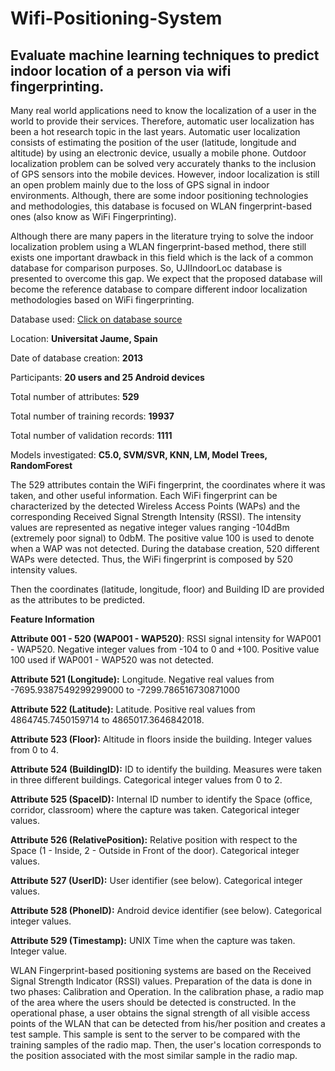 # Wifi-Positioning-System

## Evaluate machine learning techniques to predict indoor location of a person via wifi fingerprinting.

Many real world applications need to know the localization of a user in the world to provide their services. Therefore, automatic user localization has been a hot research topic in the last years. Automatic user localization consists of estimating the position of the user (latitude, longitude and altitude) by using an electronic device, usually a mobile phone. Outdoor localization problem can be solved very accurately thanks to the inclusion of GPS sensors into the mobile devices. However, indoor localization is still an open problem mainly due to the loss of GPS signal in indoor environments. Although, there are some indoor positioning technologies and methodologies, this database is focused on WLAN fingerprint-based ones (also know as WiFi Fingerprinting).

Although there are many papers in the literature trying to solve the indoor localization problem using a WLAN fingerprint-based method, there still exists one important drawback in this field which is the lack of a common database for comparison purposes. So, UJIIndoorLoc database is presented to overcome this gap. We expect that the proposed database will become the reference database to compare different indoor localization methodologies based on WiFi fingerprinting.


Database used: [Click on database source](http://archive.ics.uci.edu/ml/machine-learning-databases/00310/UJIndoorLoc.zip)

Location: **Universitat Jaume, Spain**

Date of database creation: **2013**

Participants: **20 users and 25 Android devices**

Total number of attributes: **529**

Total number of training records: **19937**

Total number of validation records: **1111**

Models investigated: **C5.0, SVM/SVR, KNN, LM, Model Trees, RandomForest**

The 529 attributes contain the WiFi fingerprint, the coordinates where it was taken, and other useful information. Each WiFi fingerprint can be characterized by the detected Wireless Access Points (WAPs) and the corresponding Received Signal Strength Intensity (RSSI). The intensity values are represented as negative integer values ranging -104dBm (extremely poor signal) to 0dbM. The positive value 100 is used to denote when a WAP was not detected. During the database creation, 520 different WAPs were detected. Thus, the WiFi fingerprint is composed by 520 intensity values. 

Then the coordinates (latitude, longitude, floor) and Building ID are provided as the attributes to be predicted. 


**Feature Information**


**Attribute 001 - 520 (WAP001 - WAP520)**: RSSI signal intensity for WAP001 - WAP520. Negative integer values from -104 to 0 and +100. Positive value 100 used if WAP001 - WAP520 was not detected.

**Attribute 521 (Longitude):** Longitude. Negative real values from -7695.9387549299299000 to -7299.786516730871000

**Attribute 522 (Latitude):** Latitude. Positive real values from 4864745.7450159714 to 4865017.3646842018.

**Attribute 523 (Floor):** Altitude in floors inside the building. Integer values from 0 to 4.

**Attribute 524 (BuildingID):** ID to identify the building. Measures were taken in three different buildings. Categorical integer values from 0 to 2.

**Attribute 525 (SpaceID):** Internal ID number to identify the Space (office, corridor, classroom) where the capture was taken. Categorical integer values.

**Attribute 526 (RelativePosition):** Relative position with respect to the Space (1 - Inside, 2 - Outside in Front of the door). Categorical integer values.

**Attribute 527 (UserID):** User identifier (see below). Categorical integer values.

**Attribute 528 (PhoneID):** Android device identifier (see below). Categorical integer values.

**Attribute 529 (Timestamp):** UNIX Time when the capture was taken. Integer value.

WLAN Fingerprint-based positioning systems are based on the Received Signal Strength Indicator (RSSI) values. Preparation of the data is done in two phases: Calibration and Operation. In the calibration phase, a radio map of the area where the users should be detected is constructed. In the operational phase, a user obtains the signal strength of all visible access points of the WLAN that can be detected from his/her position and creates a test sample. This sample is sent to the server to be compared with the training samples of the radio map. Then, the user's location corresponds to the position associated with the most similar sample in the radio map.
